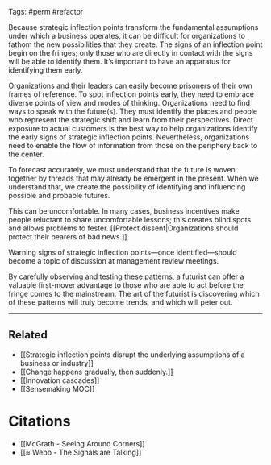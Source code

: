 Tags: #perm #refactor 

Because strategic inflection points transform the fundamental assumptions under which a business operates, it can be difficult for organizations to fathom the new possibilities that they create. The signs of an inflection point begin on the fringes; only those who are directly in contact with the signs will be able to identify them. It’s important to have an apparatus for identifying them early. 

Organizations and their leaders can easily become prisoners of their own frames of reference. To spot inflection points early, they need to embrace diverse points of view and modes of thinking. Organizations need to find ways to speak with the future(s). They must identify the places and people who represent the strategic shift and learn from their perspectives. Direct exposure to actual customers is the best way to help organizations identify the early signs of strategic inflection points. Nevertheless, organizations need to enable the flow of information from those on the periphery back to the center.

To forecast accurately, we must understand that the future is woven together by threads that may already be emergent in the present. When we understand that, we create the possibility of identifying and influencing possible and probable futures. 


This can be uncomfortable. In many cases, business incentives make people reluctant to share uncomfortable lessons; this creates blind spots and allows problems to fester. [[Protect dissent|Organizations should protect their bearers of bad news.]] 

Warning signs of strategic inflection points—once identified—should become a topic of discussion at management review meetings. 

By carefully observing and testing these patterns, a futurist can offer a valuable first-mover advantage to those who are able to act before the fringe comes to the mainstream. The art of the futurist is discovering which of these patterns will truly become trends, and which will peter out.

---
## Related
- [[Strategic inflection points disrupt the underlying assumptions of a business or industry]]
- [[Change happens gradually, then suddenly.]]
- [[Innovation cascades]]
- [[Sensemaking MOC]]

# Citations
- [[McGrath - Seeing Around Corners]]
- [[≈ Webb - The Signals are Talking]]